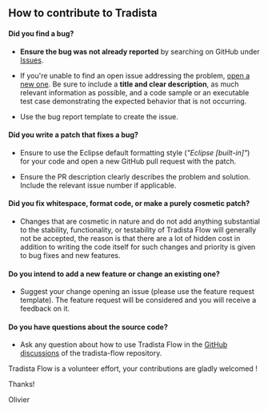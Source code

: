 ## How to contribute to Tradista

#### **Did you find a bug?**

* **Ensure the bug was not already reported** by searching on GitHub under [Issues](https://github.com/oasuncion/tradista-flow/issues).

* If you're unable to find an open issue addressing the problem, [open a new one](https://github.com/oasuncion/tradista-flow/issues/new). Be sure to include a **title and clear description**, as much relevant information as possible, and a code sample or an executable test case demonstrating the expected behavior that is not occurring.

* Use the bug report template to create the issue.

#### **Did you write a patch that fixes a bug?**

* Ensure to use the Eclipse default formatting style (*"Eclipse [built-in]"*) for your code and open a new GitHub pull request with the patch. 

* Ensure the PR description clearly describes the problem and solution. Include the relevant issue number if applicable.

#### **Did you fix whitespace, format code, or make a purely cosmetic patch?**

* Changes that are cosmetic in nature and do not add anything substantial to the stability, functionality, or testability of Tradista Flow will generally not be accepted, the reason is that there are a lot of hidden cost in addition to writing the code itself for such changes and priority is given to bug fixes and new features.

#### **Do you intend to add a new feature or change an existing one?**

* Suggest your change opening an issue (please use the feature request template). The feature request will be considered and you will receive a feedback on it.

#### **Do you have questions about the source code?**

* Ask any question about how to use Tradista Flow in the [GitHub discussions](https://github.com/oasuncion/tradista-flow/discussions) of the tradista-flow repository.

Tradista Flow is a volunteer effort, your contributions are gladly welcomed !

Thanks!

Olivier
